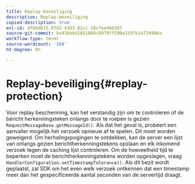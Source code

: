 ```yaml
---
title: Replay-beveiliging
description: Replay-beveiliging
copied-description: true
exl-id: dfb6d615-07d2-4303-82cc-10cfee4bb387
source-git-commit: be43bbbd1051886c8979ff590a3197b2a7249b6a
workflow-type: tm+mt
source-wordcount: '104'
ht-degree: 0%

---
```


# Replay-beveiliging{#replay-protection}

Voor replay bescherming, kan het verstandig zijn om te controleren of de bericht herkenningsteken onlangs door te roepen is gezien `RequestMessageBase.getMessageId()`. Als dat het geval is, probeert een aanvaller mogelijk het verzoek opnieuw af te spelen. Dit moet worden geweigerd. Om herhalingspogingen te ontdekken, kan de server een lijst van onlangs gezien berichtherkenningstekens opslaan en elk inkomend verzoek tegen de caching lijst controleren. Om de hoeveelheid tijd te beperken moet de berichtherkenningstekens worden opgeslagen, vraag `HandlerConfiguration.setTimestampTolerance()`. Als dit bezit wordt geplaatst, zal SDK om het even welk verzoek ontkennen dat een timestamp meer dan het gespecificeerde aantal seconden van de servertijd draagt.
